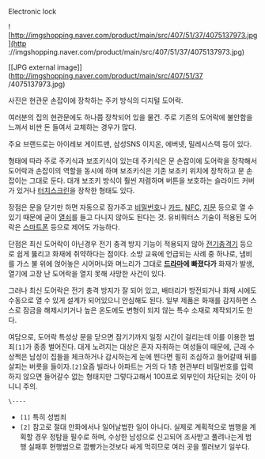 Electronic lock  

![http://imgshopping.naver.com/product/main/src/407/51/37/4075137973.jpg](http
://imgshopping.naver.com/product/main/src/407/51/37/4075137973.jpg)

[[JPG external image]](http://imgshopping.naver.com/product/main/src/407/51/37
/4075137973.jpg)

사진은 현관문 손잡이에 장착하는 주키 방식의 디지털 도어락.

여러분의 집의 현관문에도 하나쯤 장착되어 있을 물건. 주로 기존의 도어락에 불안함을 느껴서 비싼 돈 들여서 교체하는 경우가 많다.

주요 브랜드로는 아이레보 게이트맨, 삼성SNS 이지온, 에버넷, 밀레시스텍 등이 있다.

형태에 따라 주로 주키식과 보조키식이 있는데 주키식은 문 손잡이에 도어락을 장착해서 도어락과 손잡이의 역할을 동시에 하며 보조키식은 기존
보조키 위치에 장착하고 문 손잡이는 그대로 둔다. 대개 보조키 방식이 훨씬 저렴하며 버튼을 보호하는 슬라이드 커버가 있거나
[터치스크린](%ED%84%B0%EC%B9%98%EC%8A%A4%ED%81%AC%EB%A6%B0.md)을 장착한 형태도 있다.

장점은 문을 닫기만 하면 자동으로 잠가주고 [비밀번호](%EB%B9%84%EB%B0%80%EB%B2%88%ED%98%B8.md)나
[카드](%EC%B9%B4%EB%93%9C.md), [NFC](NFC.md),
[지문](%EC%A7%80%EB%AC%B8.md) 등으로 열 수 있기 때문에 굳이
[열쇠](%EC%97%B4%EC%87%A0.md)를 들고 다니지 않아도 된다는 것. 유비쿼터스 기술이 적용된 도어락은
[스마트폰](%EC%8A%A4%EB%A7%88%ED%8A%B8%ED%8F%B0.md) 등으로 제어도 가능하다.

단점은 최신 도어락이 아닌경우 전기 충격 방지 기능이 적용되지 않아
[전기충격기](%EC%A0%84%EA%B8%B0%EC%B6%A9%EA%B2%A9%EA%B8%B0.md) 등으로 쉽게 뚫리고 화재에
취약하다는 점이다. 소방 교육에 언급되는 사례 중 하나로, 냄비를 가스 불 위에 얹어놓은 시어머니와 며느리가 그대로
**[드라마](%EB%93%9C%EB%9D%BC%EB%A7%88.md)에 빠졌다가** 화재가 발생, 열기에 고장 난 도어락을 열지 못해
사망한 사건이 있다.

그러나 최신 도어락은 전기 충격 방지가 잘 되어 있고, 배터리가 방전되거나 화재 시에도 수동으로 열 수 있게 설계가 되어있으니 안심해도
된다. 일부 제품은 화재를 감지하면 스스로 잠금을 해제시키거나 높은 온도에도 변형이 되지 않는 특수 소재로 제작되기도 한다.

여담으로, 도어락 특성상 문을 닫으면 잠기기까지 일정 시간이 걸리는데 이를 이용한 범죄`[1]`가 종종 벌어진다. 대게 노려지는 대상은 혼자
자취하는 여성들이 때문에, 근래 수상쩍은 남성이 집들을 체크하거나 감시하는게 눈에 띈다면 필히 조심하고 들어갈때 뒤를 살피는 버릇을
들이자.`[2]`요즘 빌라나 아파트는 거의 다 1층 현관부터 비밀번호를 입력하지 않으면 들어갈수 없는 형태지만 그렇다고해서 100프로
외부인이 차단되는 것이 아니니 주의.

`\----`

  * `[1]` 특히 성범죄
  * `[2]` 참고로 절대 만화에서나 일어날법한 일이 아니다. 실제로 계획적으로 범행을 계획할 경우 정탐을 필수로 하며, 수상한 남성으로 신고되어 조사받고 풀려나는게 범행 실패후 현행범으로 깜빵가는것보다 싸게 먹히므로 여러 곳을 찔러보기 일쑤다.

